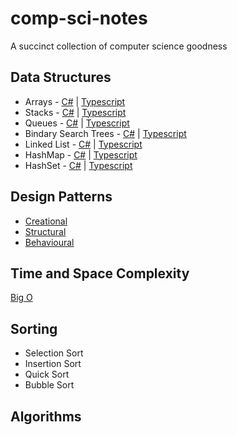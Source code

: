 # comp-sci-notes
A succinct collection of computer science goodness

## Data Structures
* Arrays - [C#](./c%23/data-structures/cs_arrays.md) | [Typescript](./typescript/data-structures/ts_arrays.md)
* Stacks - [C#](./c%23/data-structures/cs_stacks.md) | [Typescript](./typescript/data-structures/ts_stacks.md)
* Queues - [C#](./c%23/data-structures/stacks/CSharpDatastructure.md) | [Typescript](./typescript/data-structures/stacks/TypeScriptDatastructure.md)
* Bindary Search Trees - [C#](./c%23/data-structures/stacks/CSharpDatastructure.md) | [Typescript](./typescript/data-structures/stacks/TypeScriptDatastructure.md)
* Linked List - [C#](./c%23/data-structures/stacks/CSharpDatastructure.md) | [Typescript](./typescript/data-structures/stacks/TypeScriptDatastructure.md)
* HashMap - [C#](./c%23/data-structures/stacks/CSharpDatastructure.md) | [Typescript](./typescript/data-structures/stacks/TypeScriptDatastructure.md)
* HashSet - [C#](./c%23/data-structures/stacks/CSharpDatastructure.md) | [Typescript](./typescript/data-structures/stacks/TypeScriptDatastructure.md)

## Design Patterns
* [Creational](/design-patterns/creational/README.md)
* [Structural](/design-patterns/structural/README.md)
* [Behavioural](/design-patterns/behavioural/README.md)

## Time and Space Complexity
[Big O](./time-space-complexity/big-o.md)

## Sorting
* Selection Sort
* Insertion Sort
* Quick Sort
* Bubble Sort

## Algorithms